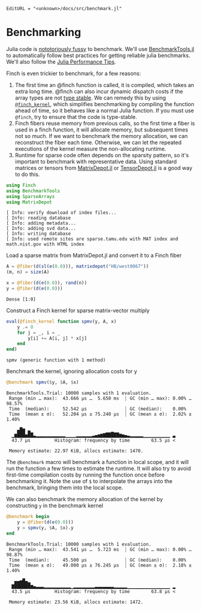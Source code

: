 ```@meta
EditURL = "<unknown>/docs/src/benchmark.jl"
```

# Benchmarking

Julia code is [nototoriously
fussy](https://github.com/JuliaCI/BenchmarkTools.jl#why-does-this-package-exist)
to benchmark.
We'll use [BenchmarkTools.jl](https://github.com/JuliaCI/BenchmarkTools.jl)
to automatically follow best practices for getting reliable julia benchmarks. We'll also
follow the [Julia Performance Tips](https://docs.julialang.org/en/v1/manual/performance-tips/).

Finch is even trickier to benchmark, for a few reasons:
1. The first time an @finch function is called, it is compiled, which takes an
   extra long time. @finch can also incur dynamic dispatch costs if the array
   types are not [type
   stable](https://docs.julialang.org/en/v1/manual/faq/#man-type-stability). We
   can remedy this by using [`@finch_kernel`](@ref), which simplifies
   benchmarking by compiling the function ahead of time, so it behaves like a
   normal Julia function. If you must use `@finch`, try to ensure that the code
   is type-stable.
2. Finch fibers reuse memory from previous calls, so the first time a fiber is
   used in a finch function, it will allocate memory, but subsequent times not so
   much. If we want to benchmark the memory allocation, we can reconstruct the
   fiber each time. Otherwise, we can let the repeated executions of the kernel
   measure the non-allocating runtime.
3. Runtime for sparse code often depends on the sparsity pattern, so it's
   important to benchmark with representative data. Using standard matrices or tensors from
   [MatrixDepot.jl](https://github.com/JuliaLinearAlgebra/MatrixDepot.jl) or
   [TensorDepot.jl](https://github.com/willow-ahrens/TensorDepot.jl) is a good
   way to do this.

````julia
using Finch
using BenchmarkTools
using SparseArrays
using MatrixDepot
````

````
[ Info: verify download of index files...
[ Info: reading database
[ Info: adding metadata...
[ Info: adding svd data...
[ Info: writing database
[ Info: used remote sites are sparse.tamu.edu with MAT index and math.nist.gov with HTML index

````

Load a sparse matrix from MatrixDepot.jl and convert it to a Finch fiber

````julia
A = @fiber(d(sl(e(0.0))), matrixdepot("HB/west0067"))
(m, n) = size(A)

x = @fiber(d(e(0.0)), rand(n))
y = @fiber(d(e(0.0)))
````

````
Dense [1:0]
````

Construct a Finch kernel for sparse matrix-vector multiply

````julia
eval(@finch_kernel function spmv(y, A, x)
    y .= 0
    for j = _, i = _
        y[i] += A[i, j] * x[j]
    end
end)
````

````
spmv (generic function with 1 method)
````

Benchmark the kernel, ignoring allocation costs for y

````julia
@benchmark spmv($y, $A, $x)
````

````
BenchmarkTools.Trial: 10000 samples with 1 evaluation.
 Range (min … max):  43.666 μs …  5.650 ms  ┊ GC (min … max): 0.00% … 98.57%
 Time  (median):     52.542 μs              ┊ GC (median):    0.00%
 Time  (mean ± σ):   52.204 μs ± 75.240 μs  ┊ GC (mean ± σ):  2.02% ±  1.40%

    ▄█▆ ▃                              ▁                       
  ▁▆███▅██▃▂▂▂▂▂▂▂▂▂▂▂▁▁▁▁▂▂▂▂▂▂▃▄▅▆▇█████▆▅▄▃▂▂▂▂▂▁▁▁▁▁▁▁▁▁▁ ▃
  43.7 μs         Histogram: frequency by time        63.5 μs <

 Memory estimate: 22.97 KiB, allocs estimate: 1470.
````

The `@benchmark` macro will benchmark a function in local scope, and it will run
the function a few times to estimate the runtime. It will also try to avoid
first-time compilation costs by running the function once before benchmarking
it. Note the use of `$` to interpolate the arrays into the benchmark, bringing
them into the local scope.

We can also benchmark the memory allocation of the kernel by constructing `y` in the
benchmark kernel

````julia
@benchmark begin
    y = @fiber(d(e(0.0)))
    y = spmv(y, $A, $x).y
end
````

````
BenchmarkTools.Trial: 10000 samples with 1 evaluation.
 Range (min … max):  43.541 μs …  5.723 ms  ┊ GC (min … max): 0.00% … 98.87%
 Time  (median):     45.500 μs              ┊ GC (median):    0.00%
 Time  (mean ± σ):   49.000 μs ± 76.245 μs  ┊ GC (mean ± σ):  2.18% ±  1.40%

   ▄▄▅█▄▂                                                      
  ▇██████▆▄▃▃▃▂▂▂▂▂▂▂▂▂▂▁▂▂▂▂▂▂▂▂▃▃▃▃▃▃▃▂▂▂▂▂▁▁▁▁▁▁▁▁▁▁▁▁▁▁▁▁ ▂
  43.5 μs         Histogram: frequency by time        63.8 μs <

 Memory estimate: 23.56 KiB, allocs estimate: 1472.
````

